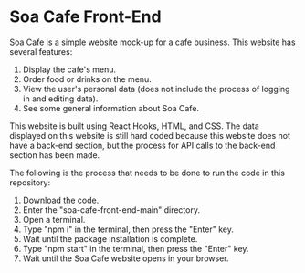 # Soa Cafe Front-End

Soa Cafe is a simple website mock-up for a cafe business. This website has several features:
1. Display the cafe's menu.
2. Order food or drinks on the menu.
3. View the user's personal data (does not include the process of logging in and editing data).
4. See some general information about Soa Cafe.

This website is built using React Hooks, HTML, and CSS. The data displayed on this website is still hard coded because this website does not have a back-end section, but the process for API calls to the back-end section has been made.

The following is the process that needs to be done to run the code in this repository:
1. Download the code.
2. Enter the "soa-cafe-front-end-main" directory.
3. Open a terminal.
4. Type "npm i" in the terminal, then press the "Enter" key.
5. Wait until the package installation is complete.
5. Type "npm start" in the terminal, then press the "Enter" key.
5. Wait until the Soa Cafe website opens in your browser.
